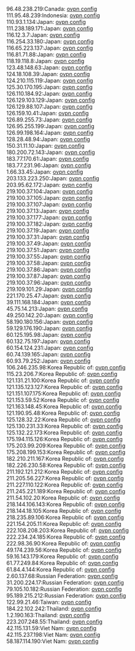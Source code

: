 96.48.238.219:Canada: [ovpn config](vpn/96_48_238_219.ovpn)  
111.95.48.239:Indonesia: [ovpn config](vpn/111_95_48_239.ovpn)  
110.93.1.134:Japan: [ovpn config](vpn/110_93_1_134.ovpn)  
111.238.189.171:Japan: [ovpn config](vpn/111_238_189_171.ovpn)  
116.12.3.7:Japan: [ovpn config](vpn/116_12_3_7.ovpn)  
116.254.33.180:Japan: [ovpn config](vpn/116_254_33_180.ovpn)  
116.65.223.137:Japan: [ovpn config](vpn/116_65_223_137.ovpn)  
116.81.71.88:Japan: [ovpn config](vpn/116_81_71_88.ovpn)  
118.19.118.8:Japan: [ovpn config](vpn/118_19_118_8.ovpn)  
123.48.148.63:Japan: [ovpn config](vpn/123_48_148_63.ovpn)  
124.18.108.39:Japan: [ovpn config](vpn/124_18_108_39.ovpn)  
124.210.115.119:Japan: [ovpn config](vpn/124_210_115_119.ovpn)  
125.30.170.195:Japan: [ovpn config](vpn/125_30_170_195.ovpn)  
126.110.184.92:Japan: [ovpn config](vpn/126_110_184_92.ovpn)  
126.129.103.129:Japan: [ovpn config](vpn/126_129_103_129.ovpn)  
126.129.88.107:Japan: [ovpn config](vpn/126_129_88_107.ovpn)  
126.159.10.41:Japan: [ovpn config](vpn/126_159_10_41.ovpn)  
126.89.255.73:Japan: [ovpn config](vpn/126_89_255_73.ovpn)  
126.95.255.199:Japan: [ovpn config](vpn/126_95_255_199.ovpn)  
126.99.198.164:Japan: [ovpn config](vpn/126_99_198_164.ovpn)  
128.28.48.94:Japan: [ovpn config](vpn/128_28_48_94.ovpn)  
150.31.11.10:Japan: [ovpn config](vpn/150_31_11_10.ovpn)  
180.200.72.143:Japan: [ovpn config](vpn/180_200_72_143.ovpn)  
183.77.170.61:Japan: [ovpn config](vpn/183_77_170_61.ovpn)  
183.77.231.96:Japan: [ovpn config](vpn/183_77_231_96.ovpn)  
1.66.33.45:Japan: [ovpn config](vpn/1_66_33_45.ovpn)  
203.133.223.250:Japan: [ovpn config](vpn/203_133_223_250.ovpn)  
203.95.62.172:Japan: [ovpn config](vpn/203_95_62_172.ovpn)  
219.100.37.104:Japan: [ovpn config](vpn/219_100_37_104.ovpn)  
219.100.37.105:Japan: [ovpn config](vpn/219_100_37_105.ovpn)  
219.100.37.107:Japan: [ovpn config](vpn/219_100_37_107.ovpn)  
219.100.37.13:Japan: [ovpn config](vpn/219_100_37_13.ovpn)  
219.100.37.177:Japan: [ovpn config](vpn/219_100_37_177.ovpn)  
219.100.37.182:Japan: [ovpn config](vpn/219_100_37_182.ovpn)  
219.100.37.19:Japan: [ovpn config](vpn/219_100_37_19.ovpn)  
219.100.37.31:Japan: [ovpn config](vpn/219_100_37_31.ovpn)  
219.100.37.49:Japan: [ovpn config](vpn/219_100_37_49.ovpn)  
219.100.37.51:Japan: [ovpn config](vpn/219_100_37_51.ovpn)  
219.100.37.55:Japan: [ovpn config](vpn/219_100_37_55.ovpn)  
219.100.37.58:Japan: [ovpn config](vpn/219_100_37_58.ovpn)  
219.100.37.86:Japan: [ovpn config](vpn/219_100_37_86.ovpn)  
219.100.37.87:Japan: [ovpn config](vpn/219_100_37_87.ovpn)  
219.100.37.96:Japan: [ovpn config](vpn/219_100_37_96.ovpn)  
219.109.101.29:Japan: [ovpn config](vpn/219_109_101_29.ovpn)  
221.170.25.47:Japan: [ovpn config](vpn/221_170_25_47.ovpn)  
39.111.168.184:Japan: [ovpn config](vpn/39_111_168_184.ovpn)  
45.75.14.213:Japan: [ovpn config](vpn/45_75_14_213.ovpn)  
49.250.142.20:Japan: [ovpn config](vpn/49_250_142_20.ovpn)  
58.190.180.156:Japan: [ovpn config](vpn/58_190_180_156.ovpn)  
59.129.176.190:Japan: [ovpn config](vpn/59_129_176_190.ovpn)  
60.125.195.98:Japan: [ovpn config](vpn/60_125_195_98.ovpn)  
60.132.75.197:Japan: [ovpn config](vpn/60_132_75_197.ovpn)  
60.154.124.231:Japan: [ovpn config](vpn/60_154_124_231.ovpn)  
60.74.139.165:Japan: [ovpn config](vpn/60_74_139_165.ovpn)  
60.93.79.252:Japan: [ovpn config](vpn/60_93_79_252.ovpn)  
106.246.235.98:Korea Republic of: [ovpn config](vpn/106_246_235_98.ovpn)  
115.23.206.7:Korea Republic of: [ovpn config](vpn/115_23_206_7.ovpn)  
121.131.21.100:Korea Republic of: [ovpn config](vpn/121_131_21_100.ovpn)  
121.135.123.127:Korea Republic of: [ovpn config](vpn/121_135_123_127.ovpn)  
121.151.107.175:Korea Republic of: [ovpn config](vpn/121_151_107_175.ovpn)  
121.153.59.52:Korea Republic of: [ovpn config](vpn/121_153_59_52.ovpn)  
121.163.148.45:Korea Republic of: [ovpn config](vpn/121_163_148_45.ovpn)  
121.190.95.48:Korea Republic of: [ovpn config](vpn/121_190_95_48.ovpn)  
125.128.32.22:Korea Republic of: [ovpn config](vpn/125_128_32_22.ovpn)  
125.130.231.33:Korea Republic of: [ovpn config](vpn/125_130_231_33.ovpn)  
125.132.22.173:Korea Republic of: [ovpn config](vpn/125_132_22_173.ovpn)  
175.194.115.126:Korea Republic of: [ovpn config](vpn/175_194_115_126.ovpn)  
175.203.99.209:Korea Republic of: [ovpn config](vpn/175_203_99_209.ovpn)  
175.208.199.153:Korea Republic of: [ovpn config](vpn/175_208_199_153.ovpn)  
182.210.211.167:Korea Republic of: [ovpn config](vpn/182_210_211_167.ovpn)  
182.226.230.58:Korea Republic of: [ovpn config](vpn/182_226_230_58.ovpn)  
211.192.121.212:Korea Republic of: [ovpn config](vpn/211_192_121_212.ovpn)  
211.205.56.227:Korea Republic of: [ovpn config](vpn/211_205_56_227.ovpn)  
211.227.110.122:Korea Republic of: [ovpn config](vpn/211_227_110_122.ovpn)  
211.245.221.189:Korea Republic of: [ovpn config](vpn/211_245_221_189.ovpn)  
211.54.102.20:Korea Republic of: [ovpn config](vpn/211_54_102_20.ovpn)  
218.144.106.143:Korea Republic of: [ovpn config](vpn/218_144_106_143.ovpn)  
218.144.18.105:Korea Republic of: [ovpn config](vpn/218_144_18_105.ovpn)  
218.235.89.106:Korea Republic of: [ovpn config](vpn/218_235_89_106.ovpn)  
221.154.205.11:Korea Republic of: [ovpn config](vpn/221_154_205_11.ovpn)  
222.108.208.203:Korea Republic of: [ovpn config](vpn/222_108_208_203.ovpn)  
222.234.24.185:Korea Republic of: [ovpn config](vpn/222_234_24_185.ovpn)  
222.98.36.90:Korea Republic of: [ovpn config](vpn/222_98_36_90.ovpn)  
49.174.239.56:Korea Republic of: [ovpn config](vpn/49_174_239_56.ovpn)  
59.16.143.179:Korea Republic of: [ovpn config](vpn/59_16_143_179.ovpn)  
61.77.249.84:Korea Republic of: [ovpn config](vpn/61_77_249_84.ovpn)  
61.84.4.144:Korea Republic of: [ovpn config](vpn/61_84_4_144.ovpn)  
2.60.137.68:Russian Federation: [ovpn config](vpn/2_60_137_68.ovpn)  
31.200.224.17:Russian Federation: [ovpn config](vpn/31_200_224_17.ovpn)  
79.105.10.182:Russian Federation: [ovpn config](vpn/79_105_10_182.ovpn)  
95.189.215.212:Russian Federation: [ovpn config](vpn/95_189_215_212.ovpn)  
122.99.21.46:Taiwan: [ovpn config](vpn/122_99_21_46.ovpn)  
184.22.102.242:Thailand: [ovpn config](vpn/184_22_102_242.ovpn)  
1.2.190.163:Thailand: [ovpn config](vpn/1_2_190_163.ovpn)  
223.207.248.55:Thailand: [ovpn config](vpn/223_207_248_55.ovpn)  
42.115.131.59:Viet Nam: [ovpn config](vpn/42_115_131_59.ovpn)  
42.115.237.198:Viet Nam: [ovpn config](vpn/42_115_237_198.ovpn)  
58.187.114.190:Viet Nam: [ovpn config](vpn/58_187_114_190.ovpn)  
